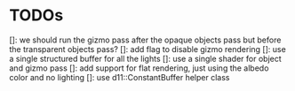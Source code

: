 # TODOs

[]: we should run the gizmo pass after the opaque objects pass but before the transparent objects pass?
[]: add flag to disable gizmo rendering
[]: use a single structured buffer for all the lights
[]: use a single shader for object and gizmo pass
[]: add support for flat rendering, just using the albedo color and no lighting
[]: use d11::ConstantBuffer helper class
